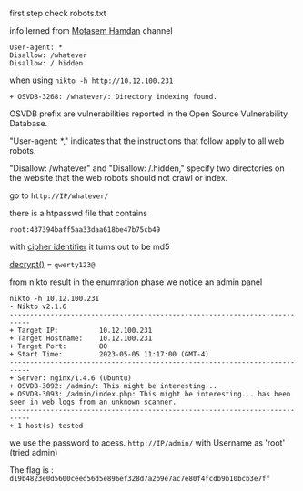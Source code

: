 first step check robots.txt

info lerned from [Motasem Hamdan](https://youtu.be/9b2Uj4cCCPw) channel

```
User-agent: *
Disallow: /whatever
Disallow: /.hidden
```
when using `nikto -h http://10.12.100.231`
```
+ OSVDB-3268: /whatever/: Directory indexing found.
```

OSVDB prefix are vulnerabilities reported in the Open Source Vulnerability Database.

"User-agent: *," indicates that the instructions that follow apply to all web robots.

"Disallow: /whatever" and "Disallow: /.hidden," specify two directories on the website that the web robots should not crawl or index.


go to `http://IP/whatever/`

there is a htpasswd file that contains

`root:437394baff5aa33daa618be47b75cb49`

with [cipher identifier](https://www.dcode.fr/cipher-identifier) it turns out to be md5

[decrypt()](https://www.md5online.org/md5-decrypt.html) = `qwerty123@`

from nikto result in the enumration phase we notice an admin panel
```
nikto -h 10.12.100.231
- Nikto v2.1.6
---------------------------------------------------------------------------
+ Target IP:          10.12.100.231
+ Target Hostname:    10.12.100.231
+ Target Port:        80
+ Start Time:         2023-05-05 11:17:00 (GMT-4)
---------------------------------------------------------------------------
+ Server: nginx/1.4.6 (Ubuntu)
+ OSVDB-3092: /admin/: This might be interesting...
+ OSVDB-3093: /admin/index.php: This might be interesting... has been seen in web logs from an unknown scanner.
---------------------------------------------------------------------------
+ 1 host(s) tested
```

we use the password to acess. `http://IP/admin/` with Username as 'root' (tried admin)

The flag is : `d19b4823e0d5600ceed56d5e896ef328d7a2b9e7ac7e80f4fcdb9b10bcb3e7ff`



